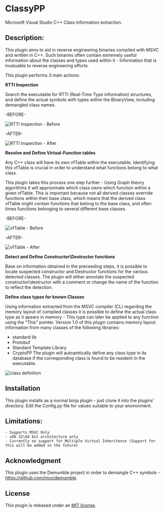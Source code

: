 # ClassyPP

Microsoft Visual Studio C++ Class information extraction.

## Description:

This plugin aims to aid in reverse engineering binaries compiled with MSVC and written in C++. 
Such binaries often contain extremely useful information about the classes and types used within it - Information that is invaluable 
to reverse engineering efforts.

This plugin performs 3 main actions:

**RTTI Inspection**

Search the executable for RTTI (Real-Time Type information) structures, and define the actual symbols 
with types within the BinaryView, including demangled class names.

-BEFORE-

![RTTI Inspection - Before](https://user-images.githubusercontent.com/34336222/171192716-bafebbb8-0684-47ef-94be-30de176b89a1.png)

-AFTER-

![RTTI Inspection - After](https://user-images.githubusercontent.com/34336222/171192825-c004b21e-96f9-44f4-9f50-4400a10fc01a.png)


**Resolve and Define Virtual-Function tables**

Any C++ class will have its own vfTable within the executable.
Identifying this vfTable is crucial in order to understand what functions belong to what class.

This plugin takes this process one step further - Using Graph theory algorithms it will approximate 
which class owns which function within a given vfTable. This is important because not all derived classes
override functions within their base class, which means that the derived class vfTable might contain 
functions that belong to the base class, and often times functions belonging to several different base 
classes.

-BEFORE-

![vfTable - Before](https://user-images.githubusercontent.com/34336222/171192911-155679ca-c078-41a4-9faf-c85f552b9acc.png)


-AFTER-

![vfTable - After](https://user-images.githubusercontent.com/34336222/171192938-75f4397e-5013-477d-b761-be4a06f509ff.png)





**Detect and Define Constructor\Destructor functions**

Base on information obtained in the preceeding steps, it is possible to locate suspected constructor and Destructor functions for the 
various detected classes.
The plugin will either annotate the suspected constructor\destructor with a comment or change the name of the function to reflect
the detection.






**Define class types for known Classes**

Using information extracted from the MSVC compiler (CL) regarding the memory layout of compiled classes it is possible
to define the actual class type as it apears in memory - This type can later be applied to any function using the "This" pointer.
Version 1.0 of this plugin contains memory layout information from many classes of the following libraries:
  - standard lib
  - Protobuf
  - Standard Template Library
  - CryptoPP
The plugin will autoamtically define any class type in its database if the corresponding class is found to be resident in the executable.

![class definition](https://user-images.githubusercontent.com/34336222/171192986-05e2f215-d02f-4800-ac4e-66e37403c9b0.png)

## Installation

This plugin installs as a normal binja plugin - just clone it into the plugins' directory.
Edit the Config.py file for values suitable to your environment.
	
## Limitations:
	- Supports MSVC Only
	- x86 32\64 bit architecture only
	- Currently no support for Multiple Virtual Inheritence (Support for this will be added in the future)

## Acknowledgment

This plugin uses the Demumble project in order to demangle C++ symbols - https://github.com/nico/demumble.

## License

This plugin is released under an [MIT license](./license).
